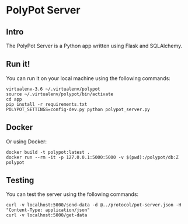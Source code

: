 # PolyPot Server

## Intro

The PolyPot Server is a Python app written using Flask and SQLAlchemy.

## Run it!

You can run it on your local machine using the following commands:

```
virtualenv-3.6 ~/.virtualenv/polypot
source ~/.virtualenv/polypot/bin/activate
cd app
pip install -r requirements.txt
POLYPOT_SETTINGS=config-dev.py python polypot_server.py
```

## Docker

Or using Docker:

```
docker build -t polypot:latest .
docker run --rm -it -p 127.0.0.1:5000:5000 -v $(pwd):/polypot/db:Z polypot
```

## Testing

You can test the server using the following commands:

```
curl -v localhost:5000/send-data -d @../protocol/pot-server.json -H "Content-Type: application/json"
curl -v localhost:5000/get-data
```

